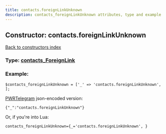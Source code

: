```yaml
---
title: contacts.foreignLinkUnknown
description: contacts_foreignLinkUnknown attributes, type and example
---
```

## Constructor: contacts.foreignLinkUnknown  
[Back to constructors index](index.md)






### Type: [contacts\_ForeignLink](../types/contacts_ForeignLink.md)


### Example:

```
$contacts_foreignLinkUnknown = ['_' => 'contacts.foreignLinkUnknown', ];
```  

[PWRTelegram](https://pwrtelegram.xyz) json-encoded version:

```
{"_":"contacts.foreignLinkUnknown"}
```


Or, if you're into Lua:  


```
contacts_foreignLinkUnknown={_='contacts.foreignLinkUnknown', }

```


